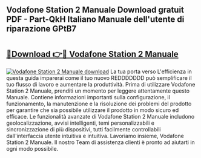 ## Vodafone Station 2 Manuale Download gratuit PDF - Part-QkH Italiano Manuale dell'utente di riparazione GPtB7

# <h2><a href="http://dfelxv.blite.top/?on=Vodafone+Station+2+Manuale">🔗Download 👉🔴 Vodafone Station 2 Manuale</a></h2>

[![Vodafone Station 2 Manuale download](https://i.imgur.com/lujVjoI.png)](http://dfelxv.blite.top/?on=Vodafone+Station+2+Manuale)
La tua porta verso L'efficienza in questa guida imparerai come il tuo nuovo REDDDDDDD può semplificare il tuo flusso di lavoro e aumentare la produttività. Prima di utilizzare Vodafone Station 2 Manuale, prenditi un momento per leggere attentamente questo Manuale. Contiene informazioni importanti sulla configurazione, il funzionamento, la manutenzione e la risoluzione dei problemi del prodotto per garantire che sia possibile utilizzare il prodotto in modo sicuro ed efficace. Le funzionalità avanzate di Vodafone Station 2 Manuale includono geolocalizzazione, avvisi intelligenti, temi personalizzabili e sincronizzazione di più dispositivi, tutti facilmente controllabili dall'interfaccia utente intuitiva e intuitiva. Lavoriamo insieme, Vodafone Station 2 Manuale. Il nostro Team di assistenza clienti è pronto ad aiutarti in ogni modo possibile.
